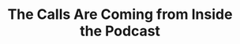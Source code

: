 ---
title: The Calls Are Coming from Inside the Podcast
image: /assets/images/podcast1.avif
imageAlt: Shirley Calls Are Coming From Inside The Podcast
description: April Fools Day may be over, but the month of the fool is still going strong. Our first round of horror-flavored laughs comes courtesy of some gateway horror films that made us and our guests fans for life. First, we talk with DeVaughn and Garrett of the Bloody Blunts Cinema Club podcast about that ghost with the most, Beetlejuice. And then we switch over to a man doing just as much, if not more, to talk about Ernest Scared Stupid with Shirley Blazen.
link: https://open.spotify.com/episode/6iNY8HJ9bm7pQbdfFBJzlw
---